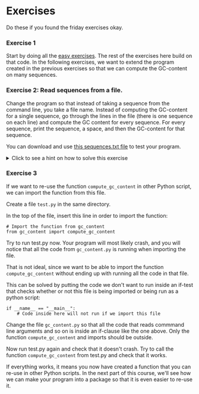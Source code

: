 # Exercises
Do these if you found the friday exercises okay.

### Exercise 1
Start by doing all the [easy exercises](Exercises2.md). The rest of the exercises here build
on that code. In the following exercises, we want to extend the program created in the previous exercises so that we can compute the GC-content on many sequences.

### Exercise 2: Read sequences from a file.

Change the program so that instead of taking a sequence from the command line, you take a file name. Instead of computing the GC-content for a single sequence, go through the lines in the file (there is one sequence on each line) and compute the GC content for every sequence. For every sequence, print the sequence, a space, and then the GC-content for that sequence.

You can download and use [this sequences.txt file](sequences.txt) to test your program.

<details>
<summary>Click to see a hint on how to solve this exercise</summary>

Remember that you can open a file like this:
```
file = open("filename.txt")
```
.. and that you can iterate over the files using a for loop:
```
for line in file:
    # line is now a variable pointing to a line in the file
    # It is often a good idea to strip the line (remove newline character at the end)
    line = line.strip()
```
</details>


### Exercise 3
If we want to re-use the function `compute_gc_content` in other Python script, we can import the function from this file.

Create a file `test.py` in the same directory.

In the top of the file, insert this line in order to import the function:

```
# Import the function from gc_content
from gc_content import compute_gc_content
```

Try to run test.py now. Your program will most likely crash, and you will notice that  all the code from `gc_content.py` is running when importing the file.

That is not ideal, since we want to be able to import the function `compute_gc_content` without ending up with running all the code in that file.

This can be solved by putting the code we don't want to run inside an if-test that checks whether or not this file is being imported or being run as a python script:

```
if __name__ == "__main__":
    # Code inside here will not run if we import this file
```

Change the file `gc_content.py` so that all the code that reads commmand line arguments and so on is inside an if-clause like the one above. Only the function `compute_gc_content` and imports should be outside.

Now run test.py again and check that it doesn't crash. Try to call the function `compute_gc_content` from test.py and check that it works.

If everything works, it means you now have created a function that you can re-use in other Python scripts. In the next part of this course, we'll see how we can make your program into a package so that it is even easier to re-use it.
